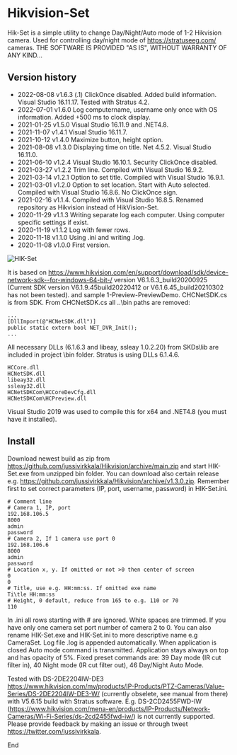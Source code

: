 # Hikvision-Set

Hik-Set is a simple utility to change Day/Night/Auto mode of 1-2 Hikvision camera. Used for controlling day/night mode of https://stratuseeg.com/ cameras. THE SOFTWARE IS PROVIDED "AS IS", WITHOUT WARRANTY OF ANY KIND... 


## Version history
- 2022-08-08 v1.6.3 (.1) ClickOnce disabled. Added build information. Visual Studio 16.11.17.  Tested with Stratus 4.2.
- 2022-07-01 v1.6.0 Log computername, username only once with OS information. Added +500 ms to clock display.   
- 2021-01-25 v1.5.0 Visual Studio 16.11.9 and .NET4.8.
- 2021-11-07 v1.4.1 Visual Studio 16.11.7.
- 2021-10-12 v1.4.0 Maximize button, height option. 
- 2021-08-08 v1.3.0 Displaying time on title. Net 4.5.2. Visual Studio 16.11.0.
- 2021-06-10 v1.2.4 Visual Studio 16.10.1. Security ClickOnce disabled. 
- 2021-03-27 v1.2.2 Trim line. Compiled with Visual Studio 16.9.2.
- 2021-03-14 v1.2.1 Option to set title. Compiled with Visual Studio 16.9.1.
- 2021-03-01 v1.2.0 Option to set location. Start with Auto selected. Compiled with Visual Studio 16.8.6. No ClickOnce sign.
- 2021-02-16 v1.1.4. Compiled with Visual Studio 16.8.5. Renamed repository as Hikvision instead of HikVision-Set.
- 2020-11-29 v1.1.3 Writing separate log each computer. Using computer specific settings if exist.
- 2020-11-19 v1.1.2 Log with fewer rows.
- 2020-11-18 v1.1.0 Using .ini and writing .log.
- 2020-11-08 v1.0.0 First version.

![HIK-Set](HIK-Set.png)

It is based on https://www.hikvision.com/en/support/download/sdk/device-network-sdk--for-windows-64-bit-/ version V6.1.6.3_build20200925 (Current SDK version V6.1.9.45build20220412 or V6.1.6.45_build20210302 has not been tested). and sample 1-Preview-PreviewDemo. CHCNetSDK.cs is from SDK. From CHCNetSDK.cs all ..\bin paths are removed:
```
...
[DllImport(@"HCNetSDK.dll")]
public static extern bool NET_DVR_Init();
...
```
All necessary DLLs (6.1.6.3 and libeay, ssleay 1.0.2.20) from SKDs\lib are included in project \bin folder. Stratus is using DLLs 6.1.4.6. 
```
HCCore.dll
HCNetSDK.dll
libeay32.dll
ssleay32.dll
HCNetSDKCom\HCCoreDevCfg.dll
HCNetSDKCom\HCPreview.dll
```
Visual Studio 2019 was used to compile this for x64 and .NET4.8 (you must have it installed). 

## Install

Download newest build as zip from https://github.com/jussivirkkala/Hikvision/archive/main.zip and start HIK-Set.exe from unzipped bin folder. You can download also certain release e.g. https://github.com/jussivirkkala/Hikvision/archive/v1.3.0.zip. Remember first to set correct parameters (IP, port, username, password) in HIK-Set.ini.
```
# Comment line
# Camera 1, IP, port
192.168.106.5
8000
admin
password
# Camera 2, If 1 camera use port 0
192.168.106.6
8000
admin
password
# Location x, y. If omitted or not >0 then center of screen
0
0
# Title, use e.g. HH:mm:ss. If omitted exe name
Ti\tle HH:mm:ss
# Height, 0 default, reduce from 165 to e.g. 110 or 70
110
```
In .ini all rows starting with # are ignored. White spaces are trimmed. If you have only one camera set port number of camera 2 to 0. You can also rename HIK-Set.exe and HIK-Set.ini to more descriptive name e.g CameraSet. Log file .log is appended automatically. When application is closed Auto mode command is transmitted. Application stays always on top and has opacity of 5%. Fixed preset commands are: 39 Day mode (IR cut filter in), 40 Night mode (IR cut filter out), 46 Day/Night Auto Mode.

Tested with DS-2DE2204IW-DE3 https://www.hikvision.com/my/products/IP-Products/PTZ-Cameras/Value-Series/DS-2DE2204IW-DE3-W/ (currently obselete, see manual from there) with V5.6.15 build with Stratus software. E.g. DS-2CD2455FWD-IW (https://www.hikvision.com/mena-en/products/IP-Products/Network-Cameras/Wi-Fi-Series/ds-2cd2455fwd-iw/) is not currently supported. Please provide feedback by making an issue or through tweet https://twitter.com/jussivirkkala.

End
